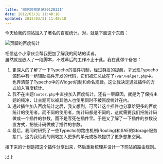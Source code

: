 ```yaml
---
title: '网站装修笔记20120331'
date: 2012/03/31 11:48:18
updated: 2012/03/31 11:48:18
---
```


今天给我的网站加入了著名的百度统计。对，就是下面这个东西：

![页脚的百度统计](/uploads/2012/03/213230993.png)

相信这个小家伙会帮我更加了解我的网站的读者。  
虽然就是嵌入了一段脚本，不过幕后的工作不止于此。我在此做个备忘：

1. 更深入的了解了一下Typecho的插件机制，经过群友的提醒，才发现Typecho源码中有一组辅助插件开发的代码，它们被汇总放在了`/var/Helper.php`中。也弄清楚了Typecho中的Widget机制和命名规律。这让我决定通过插件的方式加入百度统计。
2. 我不在主题`footer.php`中直接加入百度统计，还有一层原因，就是为了保持主题的纯净，让主题可以被其他人也使用同时不被百度统计在内。
3. 通过插件加入百度统计之后，我又想到，可否让这个插件也分享给更多的百度统计的使用者。而不同的使用者，统计码都是不同的，这就需要我们把统计码做成一个插件的参数，而不是写死在插件里。于是又了解了一下插件的参数设置方式，把统计码做成了插件的参数。
4. 最后，我同时研究了一些Typecho的路由机制(Routing)和SAE的Storage服务接口，这为我给我的网站加入更多的单元或板块提供了更多想象空间。

接下来的计划是把这个插件分享出来，然后重新梳理并设计一下网站的路由规则。

以上